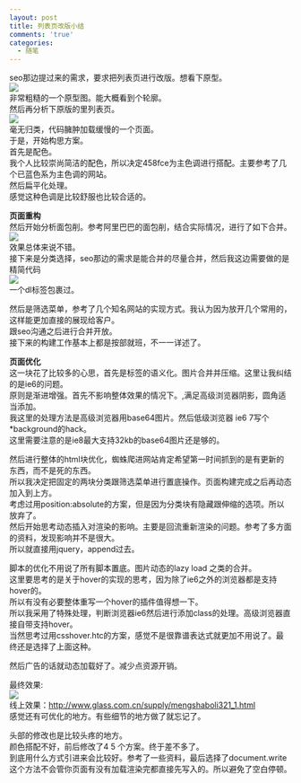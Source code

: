 ```yaml
---
layout: post
title: 列表页改版小结
comments: 'true'
categories:
  - 随笔
---
```

seo那边提过来的需求，要求把列表页进行改版。想看下原型。  
![][1]  
非常粗糙的一个原型图。能大概看到个轮廓。  
然后再分析下原版的里列表页。  
![][2]  
毫无归类，代码臃肿加载缓慢的一个页面。  
于是，开始构思方案。  
首先是配色。  
我个人比较崇尚简洁的配色，所以决定458fce为主色调进行搭配。主要参考了几个已蓝色系为主色调的网站。  
然后扁平化处理。  
感觉这种色调是比较舒服也比较合适的。

**页面重构**  
然后开始分析面包削。参考阿里巴巴的面包削，结合实际情况，进行了如下合并。  
![][3]  
效果总体来说不错。  
接下来是分类选择，seo那边的需求是能合并的尽量合并，然后我这边需要做的是精简代码  
![][4]  
一个dl标签包裹过。

然后是筛选菜单，参考了几个知名网站的实现方式。我认为因为放开几个常用的，这样能更加直接的展现给客户。  
跟seo沟通之后进行合并开放。  
接下来的构建工作基本上都是按部就班，不一一详述了。

**页面优化**  
这一块花了比较多的心思，首先是标签的语义化。图片合并并压缩。这里让我纠结的是ie6的问题。  
原则是渐进增强。首先不影响整体效果的情况下。,满足高级浏览器阴影，圆角适当添加。  
我这里的处理方法是高级浏览器用base64图片。然后低级浏览器 ie6 7写个*background的hack。  
这里需要注意的是ie8最大支持32kb的base64图片还是够的。

然后进行整体的html块优化，蜘蛛爬进网站肯定希望第一时间抓到的是有更新的东西，而不是死的东西。  
所以我决定把固定的两块分类跟筛选菜单进行置底操作。页面构建完成之后再动态加入到上方。  
考虑过用position:absolute的方案，但是因为分类块有隐藏跟伸缩的选项。所以放弃了。  
然后开始思考动态插入对渲染的影响。主要是回流重新渲染的问题。参考了多方面的资料，发现影响并不是很大。  
所以就直接用jquery，append过去。

脚本的优化不用说了所有脚本置底。图片动态的lazy load 之类的合并。  
这里要思考的是关于hover的实现的思考，因为除了ie6之外的浏览器都是支持hover的。  
所以有没有必要整体重写一个hover的插件值得想一下。  
所以我采用了特殊处理，判断浏览器ie6然后进行添加class的处理。高级浏览器直接自带支持hover。  
当然思考过用csshover.htc的方案，感觉不是很靠谱表达式就更加不用说了。最终还是选择了上面这种。

然后广告的话就动态加载好了。减少点资源开销。

最终效果:  
![][5]  
线上效果：<http://www.glass.com.cn/supply/mengshaboli321_1.html>  
感觉还有可优化的地方。有些细节的地方做了就忘记了。

头部的修改也是比较头疼的地方。  
颜色搭配不好，前后修改了4 5 个方案。终于差不多了。  
到底用什么方式引进来会比较好。参考了一些资料，最后选择了document.write  
这个方法不会管你页面有没有加载渲染完都直接先写入的。所以避免了空白停顿。

 [1]: http://huugle.org/meta/img/glassList-Mod.jpg
 [2]: http://huugle.org/meta/img/glassList-old.jpg
 [3]: http://huugle.org/meta/img/loca.jpg
 [4]: http://huugle.org/meta/img/20130603140421.png
 [5]: http://huugle.org/meta/img/glassList-new.jpg